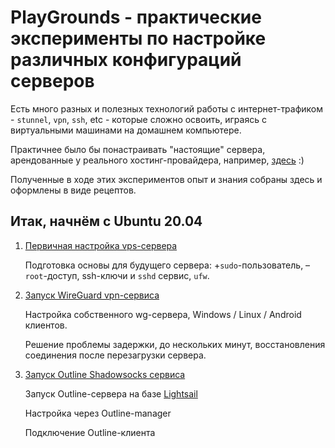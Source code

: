 # PlayGrounds - практические эксперименты по настройке различных конфигураций серверов

Есть много разных и полезных технологий работы с интернет-трафиком - `stunnel`, `vpn`, `ssh`, etc - которые сложно освоить, играясь с виртуальными машинами на домашнем компьютере.

Практичнее было бы понастраивать "настоящие" сервера, арендованные у реального хостинг-провайдера, например, [здесь](https://vdsina.ru/?partner=yfr2sd6574) :)

Полученные в ходе этих экспериментов опыт и знания собраны здесь и оформлены в виде рецептов.

## Итак, начнём с Ubuntu 20.04

1. [Первичная настройка vps-сервера](https://github.com/mitmih/PlayGrounds/blob/master/VPS/01_ubuntu_20.04_server_-_first_steps.md)

    Подготовка основы для будущего сервера: +`sudo`-пользователь, –`root`-доступ, ssh-ключи и `sshd` сервис, `ufw`.

2. [Запуск WireGuard vpn-сервиса](https://github.com/mitmih/PlayGrounds/blob/master/VPS/02_wireguard_vpn_server.md)

    Настройка собственного wg-сервера, Windows / Linux / Android клиентов.

    Решение проблемы задержки, до нескольких минут, восстановления соединения после перезагрузки сервера.

3. [Запуск Outline Shadowsocks сервиса](https://github.com/mitmih/PlayGrounds/blob/master/VPS/03_outline_shadowsocks_server.md)

    Запуск Outline-сервера на базе [Lightsail](https://lightsail.aws.amazon.com)

    Настройка через Outline-manager

    Подключение Outline-клиента
